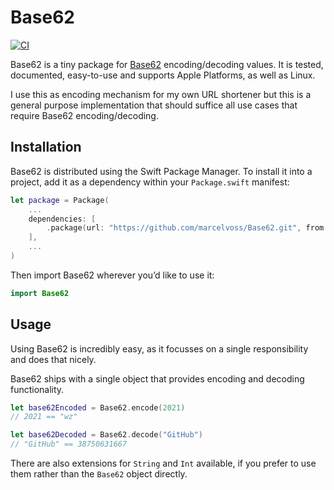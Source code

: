# Base62
[![CI](https://github.com/marcelvoss/Base62/actions/workflows/ci.yml/badge.svg?branch=main)](https://github.com/marcelvoss/Base62/actions/workflows/ci.yml)

Base62 is a tiny package for [Base62](https://en.wikipedia.org/wiki/Base62) encoding/decoding values. It is tested, documented, easy-to-use and supports Apple Platforms, as well as Linux.

I use this as encoding mechanism for my own URL shortener but this is a general purpose implementation that should suffice all use cases that require Base62 encoding/decoding.

## Installation
Base62 is distributed using the Swift Package Manager. To install it into a project, add it as a dependency within your `Package.swift` manifest:

```swift
let package = Package(
    ...
    dependencies: [
        .package(url: "https://github.com/marcelvoss/Base62.git", from: "0.1.0")
    ],
    ...
)
```

Then import Base62 wherever you’d like to use it:

```swift
import Base62
```

## Usage
Using Base62 is incredibly easy, as it focusses on a single responsibility and does that nicely.

Base62 ships with a single object that provides encoding and decoding functionality.

```swift
let base62Encoded = Base62.encode(2021)
// 2021 == "wz"

let base62Decoded = Base62.decode("GitHub")
// "GitHub" == 38750631667
```

There are also extensions for `String` and `Int` available, if you prefer to use them rather than the `Base62` object directly.
